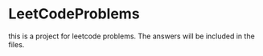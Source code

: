 # LeetCodeProblems
this is a project for leetcode problems.
The answers will be included in the files.
